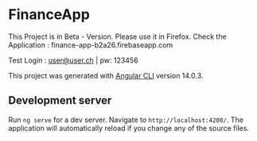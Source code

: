 # FinanceApp

This Project is in Beta - Version.
Please use it in Firefox. 
Check the Application : 
finance-app-b2a26.firebaseapp.com 

Test Login :
user@user.ch  | pw: 123456





This project was generated with [Angular CLI](https://github.com/angular/angular-cli) version 14.0.3.

## Development server

Run `ng serve` for a dev server. Navigate to `http://localhost:4200/`. The application will automatically reload if you change any of the source files.


